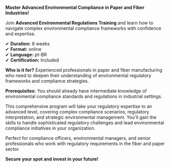 **Master Advanced Environmental Compliance in Paper and Fiber Industries!**

Join **Advanced Environmental Regulations Training** and learn how to navigate complex environmental compliance frameworks with confidence and expertise.

✔ **Duration:** 8 weeks  
✔ **Format:** online  
✔ **Language:** pt-BR  
✔ **Certification:** Included

**Who is it for?** Experienced professionals in paper and fiber manufacturing who need to deepen their understanding of environmental regulatory frameworks and compliance strategies.

**Prerequisites:**
You should already have intermediate knowledge of environmental compliance standards and regulations in industrial settings.

This comprehensive program will take your regulatory expertise to an advanced level, covering complex compliance scenarios, regulatory interpretation, and strategic environmental management. You'll gain the skills to handle sophisticated regulatory challenges and lead environmental compliance initiatives in your organization.

Perfect for compliance officers, environmental managers, and senior professionals who work with regulatory requirements in the fiber and paper sector.

**Secure your spot and invest in your future!**